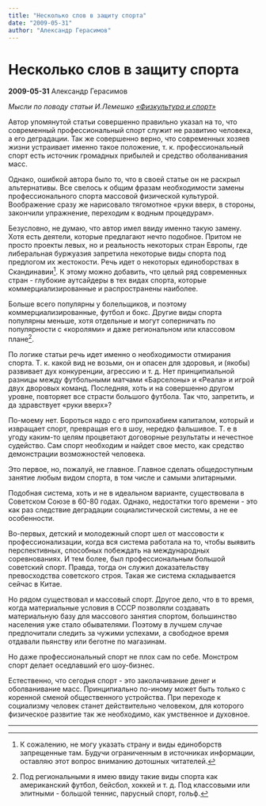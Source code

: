 ```yaml
---
title: "Несколько слов в защиту спорта"
date: "2009-05-31"
author: "Александр Герасимов"
---
```


# Несколько слов в защиту спорта

**2009-05-31** Александр Герасимов

*Мысли по поводу статьи И.Лемешко [«Физкультура и спорт»](/676.html)*

Автор упомянутой статьи совершенно правильно указал на то, что современный профессиональный спорт служит не развитию человека, а его деградации. Так же совершенно верно, что современных хозяев жизни устраивает именно такое положение, т. к. профессиональный спорт есть источник громадных прибылей и средство оболванивания масс.

Однако, ошибкой автора было то, что в своей статье он не раскрыл альтернативы. Все свелось к общим фразам необходимости замены профессионального спорта массовой физической культурой. Воображение сразу же нарисовало тягомотное «руки вверх, в стороны, закончили упражнение, переходим к водным процедурам».

Безусловно, не думаю, что автор имел ввиду именно такую замену. Хотя есть деятели, которые предлагают нечто подобное. Притом не просто проекты левых, но и реальность некоторых стран Европы, где либеральная буржуазия запретила некоторые виды спорта под предлогом их жестокости. Речь идет о некоторых единоборствах в Скандинавии[^*]. К этому можно добавить, что целый ряд современных стран - глубокие аутсайдеры в тех видах спорта, которые коммерциализированные и распространены наиболее.

Больше всего популярны у болельщиков, и поэтому коммерциализированные, футбол и бокс. Другие виды спорта популярны меньше, хотя отдельные и могут соперничать по популярности с «королями» и даже региональном или классовом плане[^**].

По логике статьи речь идет именно о необходимости отмирания спорта. Т. к. какой вид не возьми, он и опасен для здоровья, и (якобы) развивает дух конкуренции, агрессию и т. д. Нет принципиальной разницы между футбольными матчами «Барселоны» и «Реала» и игрой двух дворовых команд. Последняя, хоть и на совершенно другом уровне, повторяет все страсти большого футбола. Так что, запретить, и да здравствует «руки вверх»?

По-моему нет. Бороться надо с его припохабием капиталом, который и извращает спорт, превращая его в шоу, нередко фальшивое. Т. е в угоду каким-то целям процветают договорные результаты и нечестное судейство. Сам спорт необходим и найдет свое место, как средство демонстрации возможностей человека.

Это первое, но, пожалуй, не главное. Главное сделать общедоступным занятие любым видом спорта, в том числе и самыми элитарными.

Подобная система, хоть и не в идеальном варианте, существовала в Советском Союзе в 60-80 годах. Однако, недостатки того времени - это как раз следствие деградации социалистической системы, а не ее особенности.

Во-первых, детский и молодежный спорт шел от массовости к профессионализации, когда вся система работала на то, чтобы выявить перспективных, способных побеждать на международных соревнованиях. И тем более, был профессиональным большой советский спорт. Правда, тогда он служил доказательству превосходства советского строя. Такая же система складывается сейчас в Китае.

Но рядом существовал и массовый спорт. Другое дело, что в то время, когда материальные условия в СССР позволяли создавать материальную базу для массового занятия спортом, большинство населения уже стало обывателями. Поэтому в лучшем случае предпочитали следить за чужими успехами, а свободное время отдавали пьянству или беготне по магазинам.

Но даже профессиональный спорт не плох сам по себе. Монстром спорт делает оседлавший его шоу-бизнес.

Естественно, что сегодня спорт - это заколачивание денег и оболванивание масс. Принципиально по-иному может быть только с коренной сменой общественного устройства. При переходе к социализму человек станет действительно человеком, для которого физическое развитие так же необходимо, как умственное и духовное.

__________

[^*]: К сожалению, не могу указать страну и виды единоборств запрещенные там. Будучи ограниченным в источниках информации, оставляю этот вопрос вниманию дотошных читателей.

[^**]: Под региональными я имею ввиду такие виды спорта как американский футбол, бейсбол, хоккей и т. д. Под классовыми или элитными - большой теннис, парусный спорт, гольф.